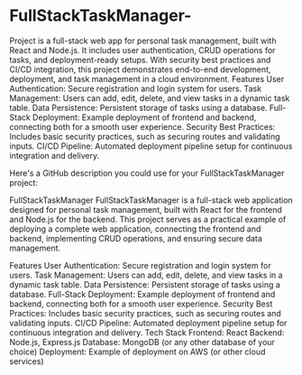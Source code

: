 # FullStackTaskManager-
Project is a full-stack web app for personal task management, built with React and Node.js. It includes user authentication, CRUD operations for tasks, and deployment-ready setups. With security best practices and CI/CD integration, this project demonstrates end-to-end development, deployment, and task management in a cloud environment.
Features
User Authentication: Secure registration and login system for users.
Task Management: Users can add, edit, delete, and view tasks in a dynamic task table.
Data Persistence: Persistent storage of tasks using a database.
Full-Stack Deployment: Example deployment of frontend and backend, connecting both for a smooth user experience.
Security Best Practices: Includes basic security practices, such as securing routes and validating inputs.
CI/CD Pipeline: Automated deployment pipeline setup for continuous integration and delivery.


Here's a GitHub description you could use for your FullStackTaskManager project:

FullStackTaskManager
FullStackTaskManager is a full-stack web application designed for personal task management, built with React for the frontend and Node.js for the backend. This project serves as a practical example of deploying a complete web application, connecting the frontend and backend, implementing CRUD operations, and ensuring secure data management.

Features
User Authentication: Secure registration and login system for users.
Task Management: Users can add, edit, delete, and view tasks in a dynamic task table.
Data Persistence: Persistent storage of tasks using a database.
Full-Stack Deployment: Example deployment of frontend and backend, connecting both for a smooth user experience.
Security Best Practices: Includes basic security practices, such as securing routes and validating inputs.
CI/CD Pipeline: Automated deployment pipeline setup for continuous integration and delivery.
Tech Stack
Frontend: React
Backend: Node.js, Express.js
Database: MongoDB (or any other database of your choice)
Deployment: Example of deployment on AWS (or other cloud services)
